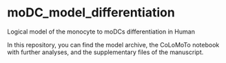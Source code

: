 # moDC_model_differentiation
Logical model of the monocyte to moDCs differentiation in Human

In this repository, you can find the model archive, the CoLoMoTo notebook
with further analyses, and the supplementary files of the manuscript.
